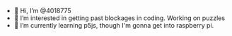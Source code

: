- 👋 Hi, I’m @4018775
- 👀 I’m interested in getting past blockages in coding. Working on puzzles
- 🌱 I’m currently learning p5js, though I'm gonna get into raspberry pi.

<!---
4018775/4018775 is a ✨ special ✨ repository because its `README.md` (this file) appears on your GitHub profile.
You can click the Preview link to take a look at your changes.
--->
